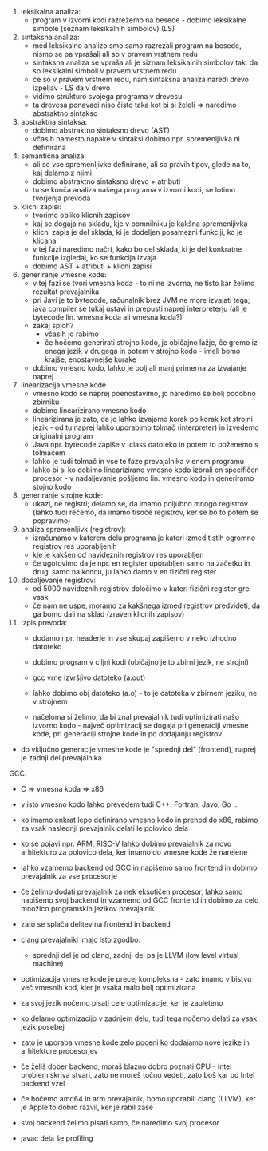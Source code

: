 1. leksikalna analiza:
	- program v izvorni kodi razrežemo na besede - dobimo leksikalne simbole (seznam leksikalnih simbolov) (LS)
2. sintaksna analiza:
	- med leksikalno analizo smo samo razrezali program na besede, nismo se pa vprašali ali so v pravem vrstnem redu
	- sintaksna analiza se vpraša ali je siznam leksikalnih simbolov tak, da so leksikalni simboli v pravem vrstnem redu
	- če so v pravem vrstnem redu, nam sintaksna analiza naredi drevo izpeljav - LS da v drevo
	- vidimo strukturo svojega programa v drevesu
	- ta drevesa ponavadi niso čisto taka kot bi si želeli => naredimo abstraktno sintakso
3. abstraktna sintaksa:
	- dobimo abstraktno sintaksno drevo (AST)
	- včasih namesto napake v sintaksi dobimo npr. spremenljivka ni definirana
4. semantična analiza:
	- ali so vse spremenljivke definirane, ali so pravih tipov, glede na to, kaj delamo z njimi
	- dobimo abstraktno sintaksno drevo + atributi
	- tu se konča analiza našega programa v izvorni kodi, se lotimo tvorjenja prevoda
5. klicni zapisi:
	- tvorimo obliko klicnih zapisov
	- kaj se dogaja na skladu, kje v pomnilniku je kakšna spremenljivka
	- klicni zapis je del sklada, ki je dodeljen posamezni funkciji, ko je klicana
	- v tej fazi naredimo načrt, kako bo del sklada, ki je del konkratne funkcije izgledal, ko se funkcija izvaja
	- dobimo AST + atributi + klicni zapisi
6. generiranje vmesne kode:
	- v tej fazi se tvori vmesna koda - to ni ne izvorna, ne tisto kar želimo rezultat prevajalnika
	- pri Javi je to bytecode, računalnik brez JVM ne more izvajati tega; java compiler se tukaj ustavi in prepusti naprej interpreterju (ali je bytecode lin. vmesna koda ali vmesna koda?)
	- zakaj sploh?
		- včasih jo rabimo
		- če hočemo generirati strojno kodo, je običajno lažje, če gremo iz enega jezik v drugega in potem v strojno kodo - imeli bomo krajše, enostavnejše korake
	- dobimo vmesno kodo, lahko je bolj ali manj primerna za izvajanje naprej
7. linearizacija vmesne kode
	- vmesno kodo še naprej poenostavimo, jo naredimo še bolj podobno zbirniku
	- dobimo linearizirano vmesno kodo
	- linearizirana je zato, da jo lahko izvajamo korak po korak kot strojni jezik - od tu naprej lahko uporabimo tolmač (interpreter) in izvedemo originalni program
	- Java npr. bytecode zapiše v .class datoteko in potem to poženemo s tolmačem
	- lahko je tudi tolmač in vse te faze prevajalnika v enem programu
	- lahko bi si ko dobimo linearizirano vmesno kodo izbrali en specifičen procesor - v nadaljevanje pošljemo lin. vmesno kodo in generiramo stojno kodo
8. generiranje strojne kode:
	- ukazi, ne registri; delamo se, da imamo poljubno mnogo registrov (lahko tudi rečemo, da imamo tisoče registrov, ker se bo to potem še popravimo)
9. analiza spremenljivk (registrov):
	- izračunamo v katerem delu programa je kateri izmed tistih ogromno registrov res uporabljenih
	- kje je kakšen od navideznih registrov res uporabljen
	- če ugotovimo da je npr. en register uporabljen samo na začetku in drugi samo na koncu, ju lahko damo v en fizični register
10. dodaljevanje registrov:
	- od 5000 navideznih registrov določimo v kateri fizični register gre vsak
	- če nam ne uspe, moramo za kakšnega izmed registrov predvideti, da ga bomo dali na sklad (zraven klicnih zapisov)
11. izpis prevoda:
	- dodamo npr. headerje in vse skupaj zapišemo v neko izhodno datoteko
	- dobimo program v ciljni kodi (običajno je to zbirni jezik, ne strojni)
	- gcc vrne izvršjivo datoteko (a.out)
	- lahko dobimo obj datoteko (a.o) - to je datoteka v zbirnem jeziku, ne v strojnem

	- načeloma si želimo, da bi znal prevajalnik tudi optimizirati našo izvorno kodo  - največ optimizacij se dogaja pri generaciji vmesne kode, pri generaciji strojne kode in po dodajanju registrov

- do vključno generacije vmesne kode je "sprednji del" (frontend), naprej je zadnji del prevajalnika

GCC:
- C => vmesna koda => x86
- v isto vmesno kodo lahko prevedem tudi C++, Fortran, Javo, Go ...

- ko imamo enkrat lepo definirano vmesno kodo in prehod do x86, rabimo za vsak naslednji prevajalnik delati le polovico dela
- ko se pojavi npr. ARM, RISC-V lahko dobimo prevajalnik za novo arhitekturo za polovico dela, ker imamo do vmesne kode že narejene
- lahko vzamemo backend od GCC in napišemo samo frontend in dobimo prevajalnik za vse procesorje
- če želimo dodati prevajalnik za nek eksotičen procesor, lahko samo napišemo svoj backend in vzamemo od GCC frontend in dobimo za celo množico programskih jezikov prevajalnik
- zato se splača delitev na frontend in backend

- clang prevajalniki imajo isto zgodbo:
	- sprednji del je od clang, zadnji del pa je LLVM (low level virtual machine)

- optimizacija vmesne kode je precej kompleksna - zato imamo v bistvu več vmesnih kod, kjer je vsaka malo bolj optimizirana
- za svoj jezik nočemo pisati cele optimizacije, ker je zapleteno
- ko delamo optimizacijo v zadnjem delu, tudi tega nočemo delati za vsak jezik posebej
- zato je uporaba vmesne kode zelo poceni ko dodajamo nove jezike in arhitekture procesorjev

- če želiš dober backend, moraš blazno dobro poznati CPU - Intel problem skriva stvari, zato ne moreš točno vedeti, zato boš kar od Intel backend vzel

- če hočemo amd64 in arm prevajalnik, bomo uporabili clang (LLVM), ker je Apple to dobro razvil, ker je rabil zase
- svoj backend želimo pisati samo, če naredimo svoj procesor

- javac dela še profiling 